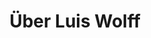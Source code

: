 --- 
layout: pages/about 
title: Über Luis Wolff 
language: de
text:
    interests: Was sind meine Interessen?
    summary: 'Als Full-Stack Webentwickler gilt mein berufliches Interesse der Entwicklung von webbasierter Enterprise-Software. Hier drunter verstehe Ich Anwendungen, mit denen betriebliche Anforderungen ungesetzt werden. Mit solcher Software wollen Unternehmen Geschäftsprozesse wirtschaftlicher gestalten, ihre strategische Wettbewerbsposition verbessern oder neue Geschäftsfelder akquirieren. Aus meiner Sicht bauen webbasierte Unternehmensanwendungen hauptsächlich auf den folgenden drei Säulen auf:'
    web_development: '<b>Web-Entwicklung:</b> Intuitive Oberfläche machen Software erst nutzbar. Das Internet baut dabei auf HTTP, HTML, CSS und JavaScript auf. Solche Anwendungen können dabei von jedem Browser konsumiert werden.' 
    bussines_logic: '<b>Geschäftslogik:</b> Betriebliche Ziele werden durch die Optimierung von Prozessen erreicht. Software muss dazu Geschäftsobjekte und ihre Transformation abbilden. Mit Java SE oder Java EE können prinzipiell plattformunabhängig Ansätze verfolgt werden.'
    database_development: '<b>Datenbanken:</b> Unternehmensanwendung basieren auf Daten. Ihre Konsistenz und flexible Anpassung kann mit SQL sichergestellt werden. Aber auch objektorientierte Ansätze können ihre Vorzüge haben.'
    combination: 'Als Full-Stack Webentwickler sehe ich meine Aufgabe darin, die drei oben genannten Bereiche so zu kombinieren, das betriebliche Herausforderungen möglichst effizient gelöst werden können. Mir geht es also weniger darum möglichst ausgefeilte Codestrukturen zu schaffen, sondern mehr um wartbare Software, die sich gut an sich ändernden Anforderungen anpassen lässt. Auch geht es mir weniger darum eine bestimmte Traumanwendung zu entwickeln, sondern mehr darum zu sehen, dass meine Arbeit tatsächlich einen Nutzen für die Menschen hat, die mit der Software arbeiten. Durch Software sollte bestehende Abläufe vereinfacht werden und nicht einfach nur zusätzliche geschaffen.'
    conclusion: 'Viele der oben genannten Ideen finden sich in ähnlicher Weise auch im <a href="http://agilemanifesto.org/iso/de/manifesto.html">agilen Manifest</a> wieder, nach dessen Grundsätzen auch ich Software entwickle.'
---